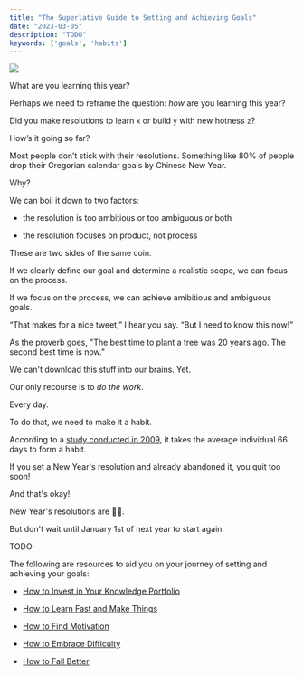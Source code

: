 ```yaml
---
title: "The Superlative Guide to Setting and Achieving Goals"
date: "2023-03-05"
description: "TODO"
keywords: ['goals', 'habits']
---
```



![](./jarednielsen-flow.png)


What are you learning this year?

Perhaps we need to reframe the question: _how_ are you learning this year?

Did you make resolutions to learn `x` or build `y` with new hotness `z`?

How’s it going so far?

Most people don’t stick with their resolutions. Something like 80% of people drop their Gregorian calendar goals by Chinese New Year.

Why?

We can boil it down to two factors:

* the resolution is too ambitious or too ambiguous or both

* the resolution focuses on product, not process

These are two sides of the same coin.

If we clearly define our goal and determine a realistic scope, we can focus on the process.

If we focus on the process, we can achieve amibitious and ambiguous goals.

“That makes for a nice tweet,” I hear you say. “But I need to know this now!”

As the proverb goes, "The best time to plant a tree was 20 years ago. The second best time is now." 

We can't download this stuff into our brains. Yet. 

Our only recourse is to _do the work_. 

Every day. 

To do that, we need to make it a habit. 

According to a [study conducted in 2009](https://onlinelibrary.wiley.com/doi/abs/10.1002/ejsp.674), it takes the average individual 66 days to form a habit. 

If you set a New Year's resolution and already abandoned it, you quit too soon! 

And that's okay! 

New Year's resolutions are 🐎💩.

But don't wait until January 1st of next year to start again. 

TODO 

The following are resources to aid you on your journey of setting and achieving your goals: 

* [How to Invest in Your Knowledge Portfolio](https://jarednielsen.com/invest-knowledge-portfolio/)

* [How to Learn Fast and Make Things](https://jarednielsen.com/learn-fast-make-things/)

* [How to Find Motivation](https://jarednielsen.com/motivation-learn-new-skills/)

* [How to Embrace Difficulty](https://jarednielsen.com/embrace-difficulty/)

* [How to Fail Better](https://jarednielsen.com/fail-better/)

